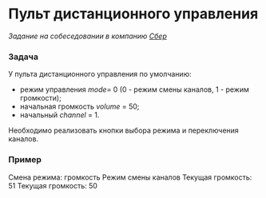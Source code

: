 # Пульт дистанционного управления

_Задание на собеседовании в компанию [Сбер](http://www.sberbank.ru)_

### Задача

У пульта дистанционного управления по умолчанию:
* режим управления _mode_= 0 (0 - режим смены каналов, 1 - режим громкости);
* начальная громкость _volume_ = 50;
* начальный _channel_ = 1.

Необходимо реализовать кнопки выбора режима и переключения каналов.

### Пример

Смена режима: громкость
Режим смены каналов
Текущая громкость: 51
Текущая громкость: 50